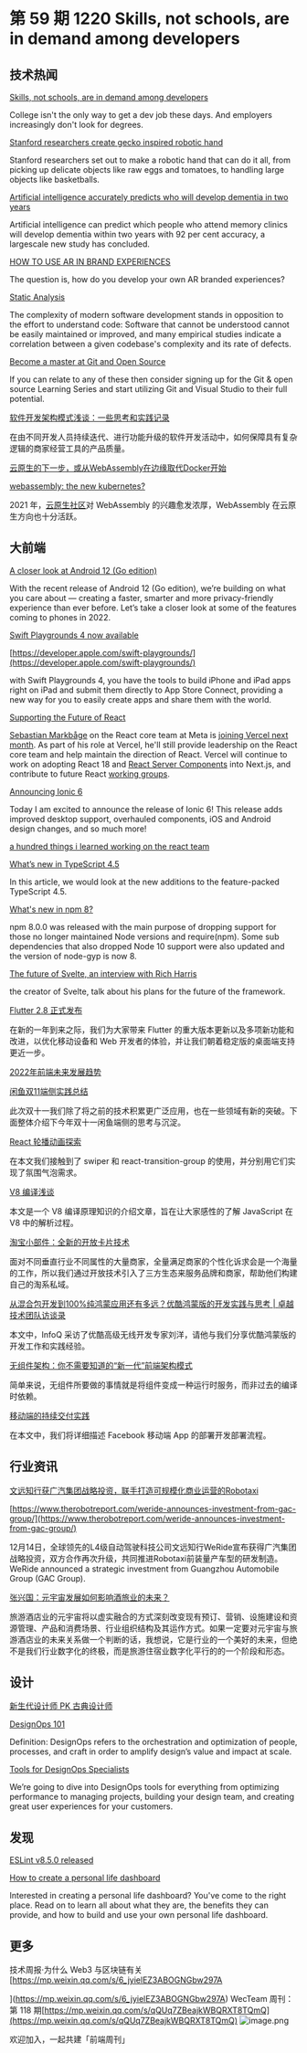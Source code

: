 # 第 59 期 1220 Skills, not schools, are in demand among developers
## 技术热闻
[Skills, not schools, are in demand among developers](https://stackoverflow.blog/2021/12/16/skills-not-schools-are-in-demand-among-developers/)

College isn't the only way to get a dev job these days. And employers increasingly don't look for degrees.

[Stanford researchers create gecko inspired robotic hand](https://www.therobotreport.com/stanford-researchers-create-gecko-inspired-robotic-hand/)

Stanford researchers set out to make a robotic hand that can do it all, from picking up delicate objects like raw eggs and tomatoes, to handling large objects like basketballs.

[Artificial intelligence accurately predicts who will develop dementia in two years](https://www.sciencedaily.com/releases/2021/12/211216145926.htm)

Artificial intelligence can predict which people who attend memory clinics will develop dementia within two years with 92 per cent accuracy, a largescale new study has concluded.

[HOW TO USE AR IN BRAND EXPERIENCES](https://www.webdesignerdepot.com/2021/12/how-to-use-ar-in-brand-experiences/)

The question is, how do you develop your own AR branded experiences?

[Static Analysis](https://cacm.acm.org/magazines/2022/1/257444-static-analysis/fulltext)

The complexity of modern software development stands in opposition to the effort to understand code: Software that cannot be understood cannot be easily maintained or improved, and many empirical studies indicate a correlation between a given codebase's complexity and its rate of defects.

[Become a master at Git and Open Source ](https://devblogs.microsoft.com/visualstudio/become-a-master-at-git-and-open-source/)

If you can relate to any of these then consider signing up for the Git & open source Learning Series and start utilizing Git and Visual Studio to their full potential. 

[软件开发架构模式浅谈：一些思考和实践记录](https://mp.weixin.qq.com/s/7xXpmTojYfR5TTzKpPKEJg)

在由不同开发人员持续迭代、进行功能升级的软件开发活动中，如何保障具有复杂逻辑的商家经营工具的产品质量。

[云原生的下一步，或从WebAssembly在边缘取代Docker开始](https://mp.weixin.qq.com/s/BoZ5lFtZynRwf2rRdw6kXA)

[webassembly: the new kubernetes?](https://wingolog.org/archives/2021/12/13/webassembly-the-new-kubernetes)

2021 年，[云原生社区](https://mp.weixin.qq.com/s?__biz=MzI2MjkxNjA2Mg==&mid=2247484400&idx=1&sn=8a5cbbec08891e240a7ce6e893cc08dc&scene=21#wechat_redirect)对 WebAssembly 的兴趣愈发浓厚，WebAssembly 在云原生方向也十分活跃。

## 大前端
[A closer look at Android 12 (Go edition)](https://blog.google/products/android/introducing-android-12-go-edition/)

With the recent release of Android 12 (Go edition), we’re building on what you care about — creating a faster, smarter and more privacy-friendly experience than ever before. Let’s take a closer look at some of the features coming to phones in 2022.

[Swift Playgrounds 4 now available](https://developer.apple.com/news/?id=v868vy6e)


[https://developer.apple.com/swift-playgrounds/](https://developer.apple.com/swift-playgrounds/)

with Swift Playgrounds 4, you have the tools to build iPhone and iPad apps right on iPad and submit them directly to App Store Connect, providing a new way for you to easily create apps and share them with the world.

[Supporting the Future of React](https://vercel.com/blog/supporting-the-future-of-react)

[Sebastian Markbåge](https://twitter.com/sebmarkbage) on the React core team at Meta is [joining Vercel next month](https://twitter.com/sebmarkbage/status/1470761449136001027). As part of his role at Vercel, he'll still provide leadership on the React core team and help maintain the direction of React. Vercel will continue to work on adopting React 18 and [React Server Components](https://vercel.com/blog/everything-about-react-server-components) into Next.js, and contribute to future React [working groups](https://github.com/reactwg).

[Announcing Ionic 6](https://ionicframework.com/blog/announcing-ionic-6/)

Today I am excited to announce the release of Ionic 6! This release adds improved desktop support, overhauled components, iOS and Android design changes, and so much more!

[a hundred things i learned working on the react team](https://twitter.com/dan_abramov/status/1470613731071696896)


[What’s new in TypeScript 4.5](https://blog.logrocket.com/whats-new-typescript-4-5/)

In this article, we would look at the new additions to the feature-packed TypeScript 4.5.

[What's new in npm 8?](https://nodesource.com/blog/whats-new-in-npm-8)

npm 8.0.0 was released with the main purpose of dropping support for those no longer maintained Node versions and require(npm). Some sub dependencies that also dropped Node 10 support were also updated and the version of node-gyp is now 8.

[The future of Svelte, an interview with Rich Harris](https://vercel.com/blog/the-future-of-svelte-an-interview-with-rich-harris)

the creator of Svelte, talk about his plans for the future of the framework.

[Flutter 2.8 正式发布](https://mp.weixin.qq.com/s/UzmlOOQHnte5bQxyAp4HPw)

在新的一年到来之际，我们为大家带来 Flutter 的重大版本更新以及多项新功能和改进，以优化移动设备和 Web 开发者的体验，并让我们朝着稳定版的桌面端支持更近一步。

[2022年前端未来发展趋势](https://www.toutiao.com/i7040628894894113292/)


[闲鱼双11端侧实践总结](https://mp.weixin.qq.com/s/nYJod07boRoOfCyhjxuiGg)

此次双十一我们除了将之前的技术积累更广泛应用，也在一些领域有新的突破。下面整体介绍下今年双十一闲鱼端侧的思考与沉淀。

[React 轮播动画探索](https://mp.weixin.qq.com/s/7maQP3LbIj_XZoHogfUIpA)

在本文我们接触到了 swiper 和 react-transition-group 的使用，并分别用它们实现了氛围气泡需求。

[V8 编译浅谈](https://mp.weixin.qq.com/s/RZ4BJpaLRYe8BlcXrZl-zA)

本文是一个 V8 编译原理知识的介绍文章，旨在让大家感性的了解 JavaScript 在 V8 中的解析过程。

[淘宝小部件：全新的开放卡片技术](https://mp.weixin.qq.com/s/w9i0GYvjDbLCgmLzOHdW0g)

面对不同垂直行业不同属性的大量商家，全量满足商家的个性化诉求会是一个海量的工作，所以我们通过开放技术引入了三方生态来服务品牌和商家，帮助他们构建自己的淘系私域。

[从混合包开发到100%纯鸿蒙应用还有多远？优酷鸿蒙版的开发实践与思考 | 卓越技术团队访谈录](https://mp.weixin.qq.com/s/HdEvpPCCVnTMNSqwSst6zQ)

本文中，InfoQ 采访了优酷高级无线开发专家刘洋，请他与我们分享优酷鸿蒙版的开发工作和实践经验。

[无组件架构：你不需要知道的“新一代”前端架构模式](https://mp.weixin.qq.com/s/YbkQFx26xWPx3TUIF34wnA)

简单来说，无组件所要做的事情就是将组件变成一种运行时服务，而非过去的编译时依赖。

[移动端的持续交付实践](https://mp.weixin.qq.com/s/eWnwdPOKYXnNDFoYQd2l2g)

在本文中，我们将详细描述 Facebook 移动端 App 的部署开发部署流程。

## 行业资讯
[文远知行获广汽集团战略投资，联手打造可规模化商业运营的Robotaxi](https://zhuanlan.zhihu.com/p/445360533)


[https://www.therobotreport.com/weride-announces-investment-from-gac-group/](https://www.therobotreport.com/weride-announces-investment-from-gac-group/)

12月14日，全球领先的L4级自动驾驶科技公司文远知行WeRide宣布获得广汽集团战略投资，双方合作再次升级，共同推进Robotaxi前装量产车型的研发制造。
WeRide announced a strategic investment from Guangzhou Automobile Group (GAC Group).

[张兴国：元宇宙发展如何影响酒旅业的未来？](https://mp.weixin.qq.com/s/MUWJVSLsaelhbcGHOT06JQ)

旅游酒店业的元宇宙将以虚实融合的方式深刻改变现有预订、营销、设施建设和资源管理、产品和消费场景、行业组织结构及其运作方式。如果一定要对元宇宙与旅游酒店业的未来关系做一个判断的话，我想说，它是行业的一个美好的未来，但绝不是我们行业数字化的终极，而是旅游住宿业数字化平行的的一个阶段和形态。

## 设计
[新生代设计师 PK 古典设计师](https://mp.weixin.qq.com/s/d8gFV8zJmIDp5mZbROw2YA)


[DesignOps 101](https://www.nngroup.com/articles/design-operations-101/)

Definition: DesignOps refers to the orchestration and optimization of people, processes, and craft in order to amplify design’s value and impact at scale.

[Tools for DesignOps Specialists](https://www.uxpin.com/studio/blog/tools-for-designops-specialists/)

We’re going to dive into DesignOps tools for everything from optimizing performance to managing projects, building your design team, and creating great user experiences for your customers.

## 发现
[ESLint v8.5.0 released](https://eslint.org/blog/2021/12/eslint-v8.5.0-released)


[How to create a personal life dashboard](https://blog.superhuman.com/personal-life-dashboard/)

Interested in creating a personal life dashboard? You've come to the right place. Read on to learn all about what they are, the benefits they can provide, and how to build and use your own personal life dashboard.

## 更多
技术周报·为什么 Web3 与区块链有关
[https://mp.weixin.qq.com/s/6_jyielEZ3ABOGNGbw297A

](https://mp.weixin.qq.com/s/6_jyielEZ3ABOGNGbw297A)
WecTeam 周刊：第 118 期[https://mp.weixin.qq.com/s/qQUq7ZBeajkWBQRXT8TQmQ](https://mp.weixin.qq.com/s/qQUq7ZBeajkWBQRXT8TQmQ)
![image.png](https://cdn.nlark.com/yuque/0/2020/png/85771/1605930034828-7fc81343-651f-4a15-8465-eebe5a23cf61.png#crop=0&crop=0&crop=1&crop=1&height=31&id=C5Hpa&margin=%5Bobject%20Object%5D&name=image.png&originHeight=90&originWidth=2186&originalType=binary&ratio=1&rotation=0&showTitle=false&size=14325&status=done&style=none&title=&width=746)


欢迎加入，一起共建「前端周刊」
